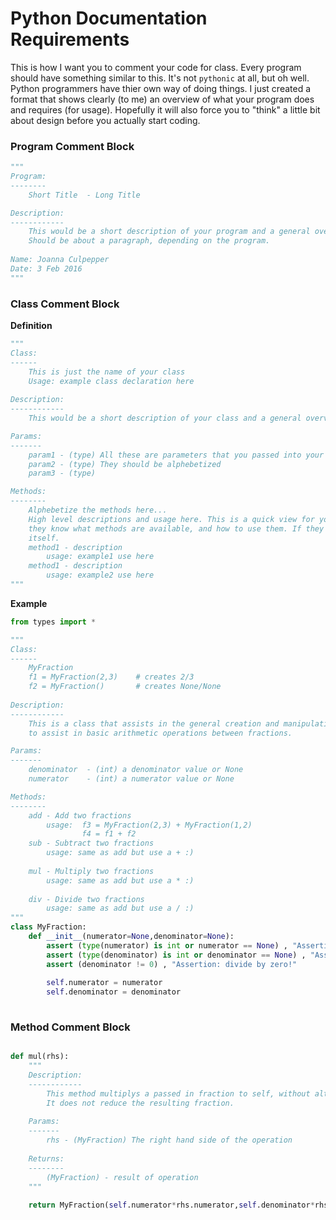 # Python Documentation Requirements 

This is how I want you to comment your code for class. Every program should have something similar
to this. It's not `pythonic` at all, but oh well. Python programmers have thier own way of doing things. 
I just created a format that shows clearly (to me) an overview of what your program does and requires (for
usage). Hopefully it will also force you to "think" a little bit about design before you actually start coding. 

### Program Comment Block
```python
"""
Program:
--------
    Short Title  - Long Title

Description:
------------
    This would be a short description of your program and a general overview of what you did. 
    Should be about a paragraph, depending on the program.
    
Name: Joanna Culpepper
Date: 3 Feb 2016
"""
```

### Class Comment Block

**Definition**

```python
"""
Class:
------
    This is just the name of your class 
    Usage: example class declaration here
    
Description:
------------
    This would be a short description of your class and a general overview of what it does. 

Params:
-------
    param1 - (type) All these are parameters that you passed into your class (possibly) to help construct the class
    param2 - (type) They should be alphebetized
    param3 - (type)

Methods:
--------
    Alphebetize the methods here...
    High level descriptions and usage here. This is a quick view for you or someone who's using your class so 
    they know what methods are available, and how to use them. If they need more, they can go look at the method
    itself.
    method1 - description
        usage: example1 use here
    method1 - description
        usage: example2 use here
"""
```

**Example**

```python
from types import *

"""
Class:
------
    MyFraction 
    f1 = MyFraction(2,3)    # creates 2/3
    f2 = MyFraction()       # creates None/None
    
Description:
------------
    This is a class that assists in the general creation and manipulation of fractions. It provides overloaded operators
    to assist in basic arithmetic operations between fractions.

Params:
-------
    denominator  - (int) a denominator value or None
    numerator    - (int) a numerator value or None

Methods:
--------
    add - Add two fractions
        usage:  f3 = MyFraction(2,3) + MyFraction(1,2)
                f4 = f1 + f2
    sub - Subtract two fractions
        usage: same as add but use a + :)
    
    mul - Multiply two fractions
        usage: same as add but use a * :)
    
    div - Divide two fractions
        usage: same as add but use a / :)
"""
class MyFraction:
    def __init__(numerator=None,denominator=None):
        assert (type(numerator) is int or numerator == None) , "Assertion: numerator bad value: %d" % (n)
        assert (type(denominator) is int or denominator == None) , "Assertion: denominator bad value: %d" % (n)
        assert (denominator != 0) , "Assertion: divide by zero!" 
        
        self.numerator = numerator
        self.denominator = denominator
        
```

### Method Comment Block

```python

def mul(rhs):
    """
    Description:
    ------------
        This method multiplys a passed in fraction to self, without altering self and passes back a new fraction
        It does not reduce the resulting fraction. 
    
    Params:
    -------
        rhs - (MyFraction) The right hand side of the operation
    
    Returns:
    --------
        (MyFraction) - result of operation
    """
    
    return MyFraction(self.numerator*rhs.numerator,self.denominator*rhs.denominator)
    
```
